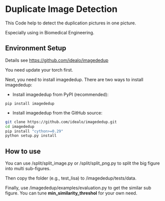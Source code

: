 
# Duplicate Image Detection

This Code help to detect the duplication pictures in one picture. 

Especially using in Biomedical Engineering.

## Environment Setup
Details see https://github.com/idealo/imagededup

You need update your torch first.

Next, you need to install imagededup. There are two ways to install imagededup:

- Install imagededup from PyPI (recommended):

```
pip install imagededup
```

- Install imagededup from the GitHub source:

```bash
git clone https://github.com/idealo/imagededup.git
cd imagededup
pip install "cython>=0.29"
python setup.py install
```  

## How to use
You can use /split/split_image.py or /split/split_png.py to split the big figure into multi sub-figures.

Then copy the folder (e.g., test_lisa) to /imagededup/tests/data.

Finally, use /imagededup/examples/evaluation.py to get the similar sub figure. You can tune **min_similarity_threshol** for your own need.